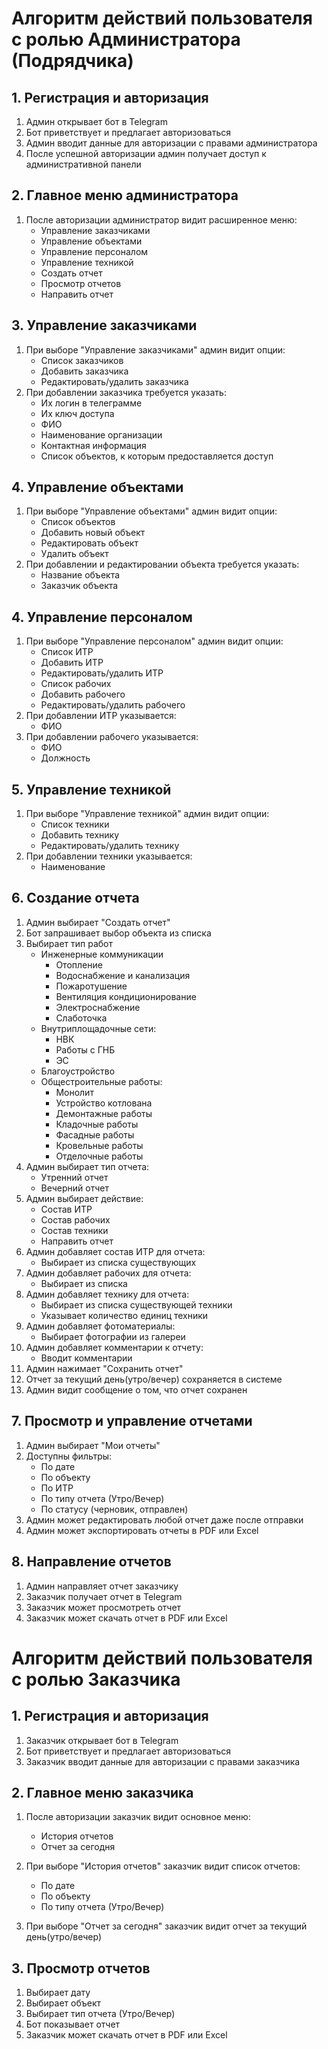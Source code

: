 
# Алгоритм действий пользователя с ролью Администратора (Подрядчика)

## 1. Регистрация и авторизация
1. Админ открывает бот в Telegram
2. Бот приветствует и предлагает авторизоваться
3. Админ вводит данные для авторизации с правами администратора
4. После успешной авторизации админ получает доступ к административной панели

## 2. Главное меню администратора
1. После авторизации администратор видит расширенное меню:
   - Управление заказчиками
   - Управление объектами
   - Управление персоналом
   - Управление техникой
   - Создать отчет
   - Просмотр отчетов
   - Направить отчет

## 3. Управление заказчиками
1. При выборе "Управление заказчиками" админ видит опции:
   - Список заказчиков
   - Добавить заказчика
   - Редактировать/удалить заказчика
2. При добавлении заказчика требуется указать:
   - Их логин в телеграмме
   - Их ключ доступа
   - ФИО
   - Наименование организации
   - Контактная информация
   - Список объектов, к которым предоставляется доступ

## 4. Управление объектами
1. При выборе "Управление объектами" админ видит опции:
   - Список объектов
   - Добавить новый объект
   - Редактировать объект
   - Удалить объект
2. При добавлении и редактировании объекта требуется указать:
   - Название объекта
   - Заказчик объекта

## 4. Управление персоналом
1. При выборе "Управление персоналом" админ видит опции:
   - Список ИТР
   - Добавить ИТР
   - Редактировать/удалить ИТР
   - Список рабочих
   - Добавить рабочего
   - Редактировать/удалить рабочего
2. При добавлении ИТР указывается:
   - ФИО
3. При добавлении рабочего указывается:
   - ФИО
   - Должность

## 5. Управление техникой
1. При выборе "Управление техникой" админ видит опции:
   - Список техники
   - Добавить технику
   - Редактировать/удалить технику
2. При добавлении техники указывается:
   - Наименование

## 6. Создание отчета
1. Админ выбирает "Создать отчет"
2. Бот запрашивает выбор объекта из списка
3. Выбирает тип работ
   - Инженерные коммуникации
     - Отопление
     - Водоснабжение и канализация
     - Пожаротушение
     - Вентиляция кондиционирование
     - Электроснабжение
     - Слаботочка
   - Внутриплощадочные сети:
     - НВК
     - Работы с ГНБ
     - ЭС
   - Благоустройство
   - Общестроительные работы:
     - Монолит
     - Устройство котлована
     - Демонтажные работы
     - Кладочные работы
     - Фасадные работы
     - Кровельные работы
     - Отделочные работы
4. Админ выбирает тип отчета:
   - Утренний отчет
   - Вечерний отчет
5. Админ выбирает действие:
   - Состав ИТР
   - Состав рабочих
   - Состав техники
   - Направить отчет
6. Админ добавляет состав ИТР для отчета:
   - Выбирает из списка существующих
7. Админ добавляет рабочих для отчета:
   - Выбирает из списка
8. Админ добавляет технику для отчета:
   - Выбирает из списка существующей техники
   - Указывает количество единиц техники
9. Админ добавляет фотоматериалы:
   - Выбирает фотографии из галереи
10. Админ добавляет комментарии к отчету:
    - Вводит комментарии
11. Админ нажимает "Сохранить отчет"
12. Отчет за текущий день(утро/вечер) сохраняется в системе
13. Админ видит сообщение о том, что отчет сохранен


## 7. Просмотр и управление отчетами
1. Админ выбирает "Мои отчеты"
2. Доступны фильтры:
   - По дате
   - По объекту
   - По ИТР
   - По типу отчета (Утро/Вечер)
   - По статусу (черновик, отправлен)
3. Админ может редактировать любой отчет даже после отправки
4. Админ может экспортировать отчеты в PDF или Excel


## 8. Направление отчетов
1. Админ направляет отчет заказчику
2. Заказчик получает отчет в Telegram
3. Заказчик может просмотреть отчет
4. Заказчик может скачать отчет в PDF или Excel


# Алгоритм действий пользователя с ролью Заказчика

## 1. Регистрация и авторизация
1. Заказчик открывает бот в Telegram
2. Бот приветствует и предлагает авторизоваться
3. Заказчик вводит данные для авторизации с правами заказчика

## 2. Главное меню заказчика
1. После авторизации заказчик видит основное меню:
   - История отчетов
   - Отчет за сегодня

3. При выборе "История отчетов" заказчик видит список отчетов:
   - По дате
   - По объекту
   - По типу отчета (Утро/Вечер)

4. При выборе "Отчет за сегодня" заказчик видит отчет за текущий день(утро/вечер)

## 3. Просмотр отчетов
1. Выбирает дату
2. Выбирает объект
3. Выбирает тип отчета (Утро/Вечер)
4. Бот показывает отчет
5. Заказчик может скачать отчет в PDF или Excel

